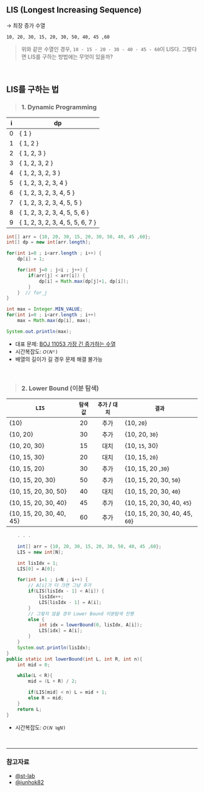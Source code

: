 ## LIS (Longest Increasing Sequence)

→ 최장 증가 수열

```text
10, 20, 30, 15, 20, 30, 50, 40, 45 ,60
```

> 위와 같은 수열인 경우, `10 - 15 - 20 - 30 - 40 - 45 - 60`이 LIS다. 그렇다면 LIS를 구하는 방법에는 무엇이 있을까?

<br>

## LIS를 구하는 법

> ### 1. Dynamic Programming

| **i** | **dp**                           |
| :---: | -------------------------------- |
|   0   | { 1 }                            |
|   1   | { 1, 2 }                         |
|   2   | { 1, 2, 3 }                      |
|   3   | { 1, 2, 3, 2 }                   |
|   4   | { 1, 2, 3, 2, 3 }                |
|   5   | { 1, 2, 3, 2, 3, 4 }             |
|   6   | { 1, 2, 3, 2, 3, 4, 5 }          |
|   7   | { 1, 2, 3, 2, 3, 4, 5, 5 }       |
|   8   | { 1, 2, 3, 2, 3, 4, 5, 5, 6 }    |
|   9   | { 1, 2, 3, 2, 3, 4, 5, 5, 6, 7 } |

```java
int[] arr = {10, 20, 30, 15, 20, 30, 50, 40, 45 ,60};
int[] dp = new int[arr.length];

for(int i=0 ; i<arr.length ; i++) {
	dp[i] = 1;

	for(int j=0 ; j<i ; j++) {
		if(arr[j] < arr[i]) {
            dp[i] = Math.max(dp[j]+1, dp[i]);
		}
	}  // for_j
}

int max = Integer.MIN_VALUE;
for(int i=0 ; i<arr.length ; i++)
    max = Math.max(dp[i], max);

System.out.println(max);
```

- 대표 문제: [BOJ 11053 가장 긴 증가하는 수열](https://www.acmicpc.net/problem/11053)
- 시간복잡도: `𝑂(𝘕²)`
- 배열의 길이가 길 경우 문제 해결 불가능

<br>

> ### 2. Lower Bound (이분 탐색)

| `LIS`                    | `탐색값` | `추가` / `대치` | `결과`                         |
| ------------------------ | :------: | :-------------: | ------------------------------ |
| {10}                     |    20    |      추가       | {10, `20`}                     |
| {10, 20}                 |    30    |      추가       | {10, 20, `30`}                 |
| {10, 20, 30}             |    15    |      대치       | {10, `15`, 30}                 |
| {10, 15, 30}             |    20    |      대치       | {10, 15, `20`}                 |
| {10, 15, 20}             |    30    |      추가       | {10, 15, 20 ,`30`}             |
| {10, 15, 20, 30}         |    50    |      추가       | {10, 15, 20, 30, `50`}         |
| {10, 15, 20, 30, 50}     |    40    |      대치       | {10, 15, 20, 30, `40`}         |
| {10, 15, 20, 30, 40}     |    45    |      추가       | {10, 15, 20, 30, 40, `45`}     |
| {10, 15, 20, 30, 40, 45} |    60    |      추가       | {10, 15, 20, 30, 40, 45, `60`} |

```java
    . . .

    int[] arr = {10, 20, 30, 15, 20, 30, 50, 40, 45 ,60};
    LIS = new int[N];

    int lisIdx = 1;
    LIS[0] = A[0];

    for(int i=1 ; i<N ; i++) {
		// A[i]가 더 크면 그냥 추가
		if(LIS[lisIdx - 1] < A[i]) {
			lisIdx++;
			LIS[lisIdx - 1] = A[i];
		}
		// 그렇지 않을 경우 Lower Bound 이분탐색 진행
		else {
			int idx = lowerBound(0, lisIdx, A[i]);
			LIS[idx] = A[i];
		}
	}
	System.out.println(lisIdx);
}
public static int lowerBound(int L, int R, int n){
    int mid = 0;

    while(L < R){
        mid = (L + R) / 2;

        if(LIS[mid] < n) L = mid + 1;
        else R = mid;
    }
    return L;
}
```

- 시간복잡도: `𝑂(𝘕 ㏒𝘕)`

<br>

---

### 참고자료

- [@st-lab](https://st-lab.tistory.com/285)
- [@junhok82](https://velog.io/@junhok82/lowerbound-upperbound)
